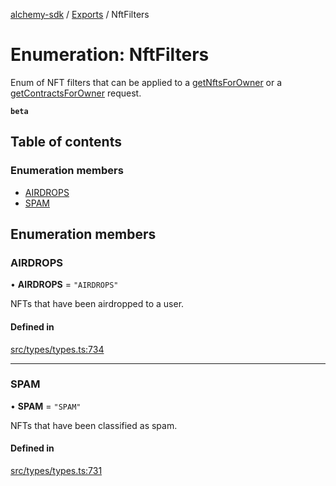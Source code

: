 [alchemy-sdk](../README.md) / [Exports](../modules.md) / NftFilters

# Enumeration: NftFilters

Enum of NFT filters that can be applied to a [getNftsForOwner](../classes/NftNamespace.md#getnftsforowner) or a
[getContractsForOwner](../classes/NftNamespace.md#getcontractsforowner) request.

**`beta`**

## Table of contents

### Enumeration members

- [AIRDROPS](NftFilters.md#airdrops)
- [SPAM](NftFilters.md#spam)

## Enumeration members

### AIRDROPS

• **AIRDROPS** = `"AIRDROPS"`

NFTs that have been airdropped to a user.

#### Defined in

[src/types/types.ts:734](https://github.com/alchemyplatform/alchemy-sdk-js/blob/a8bc079/src/types/types.ts#L734)

___

### SPAM

• **SPAM** = `"SPAM"`

NFTs that have been classified as spam.

#### Defined in

[src/types/types.ts:731](https://github.com/alchemyplatform/alchemy-sdk-js/blob/a8bc079/src/types/types.ts#L731)
